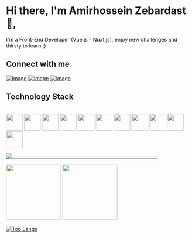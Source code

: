 # Hi there, I'm Amirhossein Zebardast 👋, 
I'm a Front-End Developer (Vue.js - Nuxt.js), enjoy new challenges and thirsty to learn :)

## Connect with me
[![image](https://img.shields.io/badge/Instagram-E4405F?style=for-the-badge&logo=instagram&logoColor=white)](https://www.instagram.com/amirz_dev/)
[![image](https://img.shields.io/badge/Telegram-2CA5E0?style=for-the-badge&logo=telegram&logoColor=white)](https://t.me/amir_h_z)
[![image](https://img.shields.io/badge/Gmail-D14836?style=for-the-badge&logo=gmail&logoColor=white)](mailto:amirhz.dev@gmail.com)

## Technology Stack
<div style="display: inline_block"><br>
  <code><img height="45" src="https://cdn.jsdelivr.net/gh/devicons/devicon/icons/html5/html5-original.svg"></code>
  <code><img height="45" src="https://cdn.jsdelivr.net/gh/devicons/devicon/icons/css3/css3-original.svg"></code>
  <code><img height="45" src="https://cdn.jsdelivr.net/gh/devicons/devicon/icons/sass/sass-original.svg"></code>
  <code><img height="45" src="https://cdn.jsdelivr.net/gh/devicons/devicon/icons/bootstrap/bootstrap-original.svg"></code>
  <code><img height="45" src="https://cdn.jsdelivr.net/gh/devicons/devicon/icons/tailwindcss/tailwindcss-plain.svg"></code>
  <code><img height="45" src="https://cdn.jsdelivr.net/gh/devicons/devicon/icons/javascript/javascript-original.svg"></code>
  <code><img height="45" src="https://cdn.jsdelivr.net/gh/devicons/devicon/icons/webpack/webpack-original.svg"></code>
  <code><img height="45" src="https://cdn.jsdelivr.net/gh/devicons/devicon/icons/vuejs/vuejs-original.svg"></code>
  <code><img height="45" src="https://cdn.jsdelivr.net/gh/devicons/devicon/icons/nuxtjs/nuxtjs-original.svg"></code>
  <code><img height="45" src="https://cdn.jsdelivr.net/gh/devicons/devicon/icons/firebase/firebase-plain.svg"></code>
  <code><img height="45" src="https://cdn.jsdelivr.net/gh/devicons/devicon/icons/wordpress/wordpress-plain.svg"></code>
</div>

[![--------------------------------------------------------------](https://raw.githubusercontent.com/andreasbm/readme/master/assets/lines/colored.png)](#table-of-contents)

<p align="justify"> 
    <img
      height="150"
      src="https://github-readme-stats.vercel.app/api?username=amirz-dev&count_private=true&show_icons=true&custom_title=Github%20Status&show=issues&theme=radical"
    />
    <img
      height="150"
      src="https://github-readme-stats.vercel.app/api/top-langs/?username=amirz-dev&layout=compact&theme=radical" />
</p>

[![Top Langs](https://github-readme-stats.vercel.app/api/top-langs/?username=amirz-dev&layout=compact)](https://github.com/anuraghazra/github-readme-stats)
